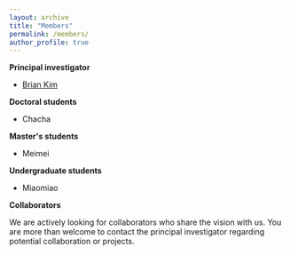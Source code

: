 ```yaml
---
layout: archive
title: "Members"
permalink: /members/
author_profile: true
---
```


__Principal investigator__

- [Brian Kim](https://briankimstudio.github.io/)

__Doctoral students__

- Chacha

__Master's students__

- Meimei

__Undergraduate students__

- Miaomiao

__Collaborators__

We are actively looking for collaborators who share the vision with us. You are more than welcome to contact the principal investigator regarding potential collaboration or projects.


